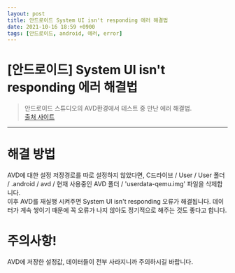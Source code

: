 ```yaml
---
layout: post
title: 안드로이드 System UI isn't responding 에러 해결법
date: 2021-10-16 18:59 +0900
tags: [안드로이드, android, 에러, error]
---
```


# [안드로이드] System UI isn't responding 에러 해결법  
>안드로이드 스튜디오의 AVD환경에서 테스트 중 만난 에러 해결법.  
[출처 사이트](https://mmol.tistory.com/entry/%EC%95%88%EB%93%9C%EB%A1%9C%EC%9D%B4%EB%93%9C-System-UI-isnt-responding-100-%ED%95%B4%EA%B2%B0%EB%B2%95)  

***
# 해결 방법  
AVD에 대한 설정 저장경로를 따로 설정하지 않았다면, C드라이브 / User / User 폴더 / .android / avd / 현재 사용중인 AVD 폴더 / 'userdata-qemu.img' 파일을 삭제합니다.  
이후 AVD를 재실행 시켜주면 System UI isn't responding 오류가 해결됩니다. 데이터가 계속 쌓이기 때문에 꼭 오류가 나지 않아도 정기적으로 해주는 것도 좋다고 합니다.  

# 주의사항!  
AVD에 저장한 설정값, 데이터들이 전부 사라지니까 주의하시길 바랍니다.